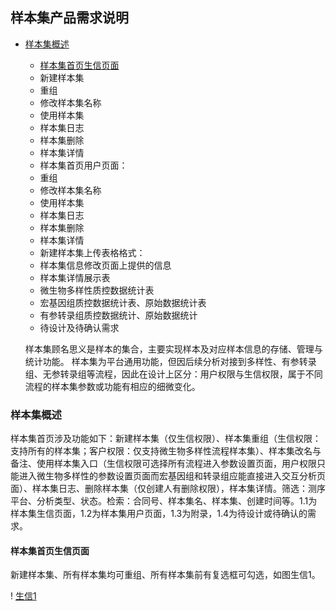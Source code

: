 ## 样本集产品需求说明
+ [样本集概述](#user-content-样本集概述)
  + [样本集首页生信页面](#user-content-样本集首页生信页面)
   + 新建样本集
   + 重组
   + 修改样本集名称
   + 使用样本集
   + 样本集日志
   + 样本集删除
   + 样本集详情
  + 样本集首页用户页面：
  + 重组
  + 修改样本集名称
  + 使用样本集
  + 样本集日志
  + 样本集删除
  + 样本集详情
  + 新建样本集上传表格格式：
  + 样本集信息修改页面上提供的信息
  + 样本集详情展示表
  + 微生物多样性质控数据统计表
  + 宏基因组质控数据统计表、原始数据统计表
  + 有参转录组质控数据统计、原始数据统计
  + 待设计及待确认需求	  

  样本集顾名思义是样本的集合，主要实现样本及对应样本信息的存储、管理与统计功能。
样本集为平台通用功能，但因后续分析对接到多样性、有参转录组、无参转录组等流程，因此在设计上区分：用户权限与生信权限，属于不同流程的样本集参数或功能有相应的细微变化。

### 样本集概述
样本集首页涉及功能如下：新建样本集（仅生信权限）、样本集重组（生信权限：支持所有的样本集；客户权限：仅支持微生物多样性流程样本集）、样本集改名与备注、使用样本集入口（生信权限可选择所有流程进入参数设置页面，用户权限只能进入微生物多样性的参数设置页面而宏基因组和转录组应能直接进入交互分析页面）、样本集日志、删除样本集（仅创建人有删除权限），样本集详情。筛选：测序平台、分析类型、状态。检索：合同号、样本集名、样本集、创建时间等。1.1为样本集生信页面，1.2为样本集用户页面，1.3为附录，1.4为待设计或待确认的需求。

#### 样本集首页生信页面  
新建样本集、所有样本集均可重组、所有样本集前有复选框可勾选，如图生信1。

! [生信1](/生信1.png)
